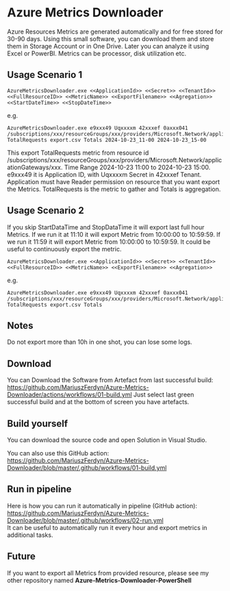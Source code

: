 # Azure Metrics Downloader
Azure Resources Metrics are generated automatically and for free stored for 30-90 days. Using this small software, you can download them and store them in Storage Account or in One Drive. Later you can analyze it using Excel or PowerBI. Metrics can be processor, disk utilization etc.

## Usage Scenario 1
```
AzureMetricsDownloader.exe <<ApplicationId>> <<Secret>> <<TenantId>> <<FullResourceID>> <<MetricName>> <<ExportFilename>> <<Agregation>> <<StartDateTime>> <<StopDateTime>>
```
e.g.
```
AzureMetricsDownloader.exe e9xxx49 Uqxxxxm 42xxxef 0axxx041 /subscriptions/xxx/resourceGroups/xxx/providers/Microsoft.Network/applicationGateways/xxx  TotalRequests export.csv Totals 2024-10-23_11-00 2024-10-23_15-00
```

This export TotalRequests metric from resource id /subscriptions/xxx/resourceGroups/xxx/providers/Microsoft.Network/applicationGateways/xxx. Time Range 2024-10-23 11:00 to 2024-10-23 15:00. e9xxx49 it is Application ID, with Uqxxxxm Secret in 42xxxef Tenant. Application must have Reader permission on resource that you want export the Metrics. TotalRequests is the metric to gather and Totals is aggregation.

## Usage Scenario 2

If you skip StartDataTime and StopDataTime it will export last full hour Metrics. If we run it at 11:10 it will export Metric from 10:00:00 to 10:59:59. If we run it 11:59 it will export Metric from 10:00:00 to 10:59:59. It could be useful to continuously export the metric.
```
AzureMetricsDownloader.exe <<ApplicationId>> <<Secret>> <<TenantId>> <<FullResourceID>> <<MetricName>> <<ExportFilename>> <<Agregation>>
```
e.g.
```
AzureMetricsDownloader.exe e9xxx49 Uqxxxxm 42xxxef 0axxx041 /subscriptions/xxx/resourceGroups/xxx/providers/Microsoft.Network/applicationGateways/xxx  TotalRequests export.csv Totals
```
## Notes
Do not export more than 10h in one shot, you can lose some logs.

## Download
You can Download the Software from Artefact from last successful build: https://github.com/MariuszFerdyn/Azure-Metrics-Downloader/actions/workflows/01-build.yml Just select last green successful build and at the bottom of screen you have artefacts.

## Build yourself
You can download the source code and open Solution in Visual Studio.

You can also use this GitHub action: https://github.com/MariuszFerdyn/Azure-Metrics-Downloader/blob/master/.github/workflows/01-build.yml

## Run in pipeline
Here is how you can run it automatically in pipeline (GitHub action): https://github.com/MariuszFerdyn/Azure-Metrics-Downloader/blob/master/.github/workflows/02-run.yml <br>
It can be useful to automatically run it every hour and export metrics in additional tasks.

## Future
If you want to export all Metrics from provided resource, please see my other repository named **Azure-Metrics-Downloader-PowerShell**
